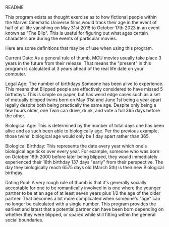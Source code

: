 README

This program exists as thought exercise as to how fictional people within the Marvel Cinematic Universe films would track their age in the event of half of all life vanishing on May 31st 2018 to October 17th 2023 in an event known as "The Blip". This is useful for figuring out what ages certain characters are during the events of particular movies. 

Here are some definitions that may be of use when using this program. 

Current Date: As a general rule of thumb, MCU movies usually take place 3 years in the future from their release. That means the "present" in this program is calculated at 3 years ahead of the real life date on your computer.

Legal Age: The number of birthdays Someone has been alive to experience. This means that Blipped people are effectively considered to have missed 5 birthdays. This is simple on paper, but has weird edge cases such as a set of mutually blipped twins born on May 31st and June 1st being a year apart legally despite both being practically the same age. Despite only being a few hours older, one Twin can drive, drink, and vote a full 365 days before the other. 

Biological Age: This is determined by the number of total days one has been alive and as such been able to biologically age. Per the previous example, those twins' biological age would only be 1 day apart rather than 365.

Biological Birthday: This represents the date every year which one's biological age ticks over every year. For example, someone who was born on October 18th 2000 before later being blipped, they would immediately experienced their 18th birthday 137 days "early" from their perspective. The day they biologically reach 6575 days old (March 5th) is their new Biological birthday.

Dating Pool: A very rough rule of thumb is that it's generally socially acceptable for one to be romantically involved in is one where the younger partner to be at an age of at least seven years plus 1/2 the age of the older partner. That becomes a lot more complicated when someone's "age" can no longer be calculated with a single number. This program provides the earliest and latest that a potential partner can have been born depending on whether they were blipped, or spared while still fitting within the general social boundaries.

